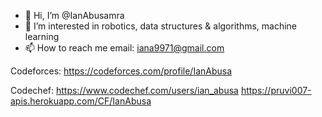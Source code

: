 - 👋 Hi, I’m @IanAbusamra
- 👀 I’m interested in robotics, data structures & algorithms, machine learning
- 📫 How to reach me email: iana9971@gmail.com

Codeforces: https://codeforces.com/profile/IanAbusa

Codechef: https://www.codechef.com/users/ian_abusa
https://pruvi007-apis.herokuapp.com/CF/IanAbusa

<!---
IanAbusamra/IanAbusamra is a ✨ special ✨ repository because its `README.md` (this file) appears on your GitHub profile.
You can click the Preview link to take a look at your changes.
--->
